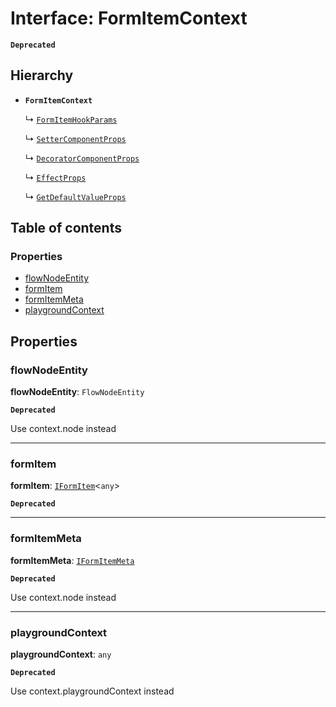 # Interface: FormItemContext

**`Deprecated`**

## Hierarchy

* **`FormItemContext`**

  ↳ [`FormItemHookParams`](/en/auto-docs/form-core/interfaces/FormItemHookParams.md)

  ↳ [`SetterComponentProps`](/en/auto-docs/form-core/interfaces/SetterComponentProps.md)

  ↳ [`DecoratorComponentProps`](/en/auto-docs/form-core/interfaces/DecoratorComponentProps.md)

  ↳ [`EffectProps`](/en/auto-docs/form-core/interfaces/EffectProps.md)

  ↳ [`GetDefaultValueProps`](/en/auto-docs/form-core/interfaces/GetDefaultValueProps.md)

## Table of contents

### Properties

* [flowNodeEntity](/en/auto-docs/form-core/interfaces/FormItemContext.md#flownodeentity)
* [formItem](/en/auto-docs/form-core/interfaces/FormItemContext.md#formitem)
* [formItemMeta](/en/auto-docs/form-core/interfaces/FormItemContext.md#formitemmeta)
* [playgroundContext](/en/auto-docs/form-core/interfaces/FormItemContext.md#playgroundcontext)

## Properties

### flowNodeEntity

**flowNodeEntity**: `FlowNodeEntity`

**`Deprecated`**

Use context.node instead

***

### formItem

**formItem**: [`IFormItem`](/en/auto-docs/form-core/interfaces/IFormItem.md)<`any`>

**`Deprecated`**

***

### formItemMeta

**formItemMeta**: [`IFormItemMeta`](/en/auto-docs/form-core/interfaces/IFormItemMeta.md)

**`Deprecated`**

Use context.node instead

***

### playgroundContext

**playgroundContext**: `any`

**`Deprecated`**

Use context.playgroundContext instead

